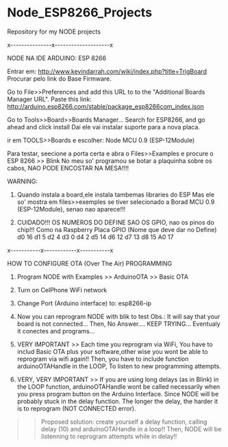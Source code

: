 # Node_ESP8266_Projects
Repository for my NODE projects

x---------------x--------------------x

NODE NA IDE ARDUINO:
ESP 8266

Entrar em: http://www.kevindarrah.com/wiki/index.php?title=TrigBoard
Procurar pelo link do Base Firmware.

Go to File>>Preferences and add this URL to to the "Additional Boards Manager URL". 
Paste this link: http://arduino.esp8266.com/stable/package_esp8266com_index.json

Go to Tools>>Board>>Boards Manager... Search for ESP8266, and go ahead and click install
Dai ele vai instalar suporte para a nova placa.

ir em TOOLS>>Boards  e escolher:
Node MCU 0.9 (ESP-12Module)

Para testar, seecione a porta certa e abra o Files>>Examples  e procure o ESP 8266 >> Blink
No meu so' programou se botar a plaquinha sobre os cabos, NAO PODE ENCOSTAR NA MESA!!!!

WARNING:
1) Quando instala a board,ele instala tambemas libraries do ESP
Mas ele so' mostra em files>>exemples se tiver selecionado a Borad MCU 0.9 (ESP-12Module), senao nao aparece!!!

2) CUIDADO!!! OS NUMEROS DO DEFINE SAO OS GPIO, nao os pinos do chip!!! Como na Raspberry
Placa 	GPIO (Nome que deve dar no Define)
d0		16
d1		5
d2		4
d3 		0
d4		2
d5		14
d6		12
d7		13
d8		15
A0		17

x-----------x------------x-----------x

HOW TO CONFIGURE OTA (Over The Air) PROGRAMMING

1) Program NODE with Examples >> ArduinoOTA >> Basic OTA

2) Turn on CelPhone WiFi network

3) Change Port (Arduino interface) to: esp8266-ip

4) Now you can reprogram NODE with blik to test
Obs.: It will say that your board is not connected...
      Then, No Answer....
      KEEP TRYING...
      Eventualy it conectes and programs...
      
5) VERY IMPORTANT >> Each time you reprogram via WiFi, You have to includ Basic OTA plus your software,other wise you wont be able to reprogram via wifi again!!
Then, you have to include function arduinoOTAHandle  in the LOOP, To listen to new programming attempts.

6) VERY, VERY IMPORTANT >> If you are using long delays (as in Blink) in the LOOP function, arduinoOTAHandle wont be called necessarily  when you press program button on the Arduino Interface. Since NODE will be probably stuck in the delay function. The longer the delay, the harder it is to reprogram (NOT CONNECTED error).
>> Proposed solution: create yourself a delay function, calling delay (10) and arduinoOTAHandle in a loop!! Then, NODE will be listenning to reprogram attempts while in delay!!

